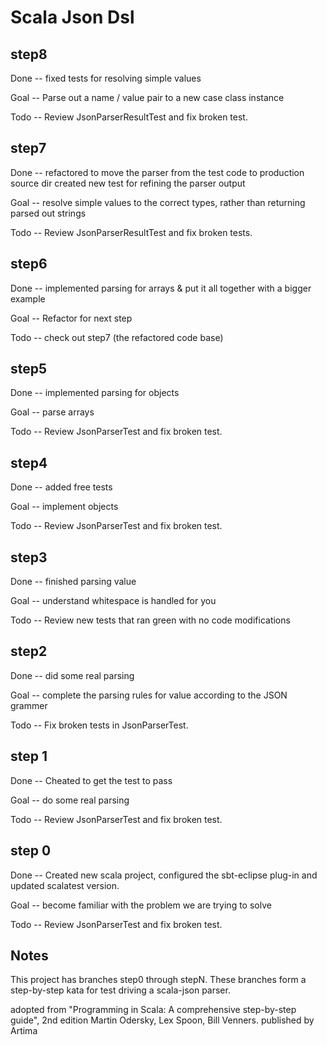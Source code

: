 Scala Json Dsl 
==============

step8
-----

Done -- fixed tests for resolving simple values

Goal -- Parse out a name / value pair to a new case class instance

Todo -- Review JsonParserResultTest and fix broken test.

step7
-----
Done -- refactored to move the parser from the test code to production source dir
        created new test for refining the parser output
        
Goal -- resolve simple values to the correct types, rather than returning parsed out strings

Todo -- Review JsonParserResultTest and fix broken tests.
        
step6
-----
Done -- implemented parsing for arrays & put it all together with a bigger example

Goal -- Refactor for next step

Todo -- check out step7 (the refactored code base)

step5
-----
Done -- implemented parsing for objects

Goal -- parse arrays

Todo -- Review JsonParserTest and fix broken test.

step4
-----
Done -- added free tests

Goal -- implement objects

Todo -- Review JsonParserTest and fix broken test.

step3
-----
Done -- finished parsing value

Goal -- understand whitespace is handled for you

Todo -- Review new tests that ran green with no code modifications

step2
-----
Done -- did some real parsing

Goal -- complete the parsing rules for value according to the JSON grammer

Todo -- Fix broken tests in JsonParserTest.

step 1
------
Done -- Cheated to get the test to pass

Goal -- do some real parsing

Todo -- Review JsonParserTest and fix broken test.


step 0
------
Done -- Created new scala project, configured the sbt-eclipse plug-in and updated scalatest version.

Goal -- become familiar with the problem we are trying to solve

Todo -- Review JsonParserTest and fix broken test.

Notes
------
This project has branches step0 through stepN.  These branches form a step-by-step kata for test driving a scala-json parser.

adopted from "Programming in Scala: A comprehensive step-by-step guide", 2nd edition 
Martin Odersky, Lex Spoon, Bill Venners.
published by Artima
